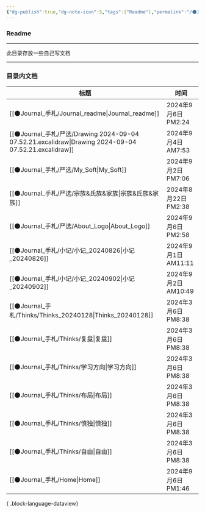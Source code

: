 ```yaml
---
{"dg-publish":true,"dg-note-icon":5,"tags":["Readme"],"permalink":"/🌑Journal_手札/Journal_readme/","dgPassFrontmatter":true,"noteIcon":5,"created":"2024-08-24T23:03:54.803+08:00","updated":"2024-09-06T14:24:01.172+08:00"}
---
```


### Readme
--- 
此目录存放一些自己写文档
***
### 目录内文档
| 标题                                                                                                    | 时间                 |
| ----------------------------------------------------------------------------------------------------- | ------------------ |
| [[🌑Journal_手札/Journal_readme\|Journal_readme]]                                                    | 2024年9月6日 PM2:24   |
| [[🌑Journal_手札/严选/Drawing 2024-09-04 07.52.21.excalidraw\|Drawing 2024-09-04 07.52.21.excalidraw]] | 2024年9月4日 AM7:53   |
| [[🌑Journal_手札/严选/My_Soft\|My_Soft]]                                                               | 2024年9月2日 PM7:06   |
| [[🌑Journal_手札/严选/宗族&氏族&家族\|宗族&氏族&家族]]                                                             | 2024年8月22日 PM2:38  |
| [[🌑Journal_手札/严选/About_Logo\|About_Logo]]                                                         | 2024年9月6日 PM2:58   |
| [[🌑Journal_手札/小记/小记_20240826\|小记_20240826]]                                                       | 2024年9月1日 AM11:11  |
| [[🌑Journal_手札/小记/小记_20240902\|小记_20240902]]                                                       | 2024年9月2日 AM10:49  |
| [[🌑Journal_手札/Thinks/Thinks_20240128\|Thinks_20240128]]                                           | 2024年3月6日 PM8:38   |
| [[🌑Journal_手札/Thinks/复盘\|复盘]]                                                                     | 2024年3月6日 PM8:38   |
| [[🌑Journal_手札/Thinks/学习方向\|学习方向]]                                                                 | 2024年3月6日 PM8:38   |
| [[🌑Journal_手札/Thinks/布局\|布局]]                                                                     | 2024年3月6日 PM8:38   |
| [[🌑Journal_手札/Thinks/慎独\|慎独]]                                                                     | 2024年3月6日 PM8:38   |
| [[🌑Journal_手札/Thinks/自由\|自由]]                                                                     | 2024年3月6日 PM8:38   |
| [[🌑Journal_手札/Home\|Home]]                                                                        | 2024年9月6日 PM1:46   |

{ .block-language-dataview}